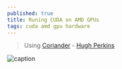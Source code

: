 ```yaml
---
published: true
title: Runing CUDA on AMD GPUs
tags: cuda amd gpu hardware
---
```

> Using [Coriander](https://github.com/hughperkins/coriander) - [Hugh Perkins](https://stackoverflow.com/a/44448201/51386)

![caption](https://github.com/hughperkins/coriander/raw/master/doc/img/kernelcompilation.png?raw=true)